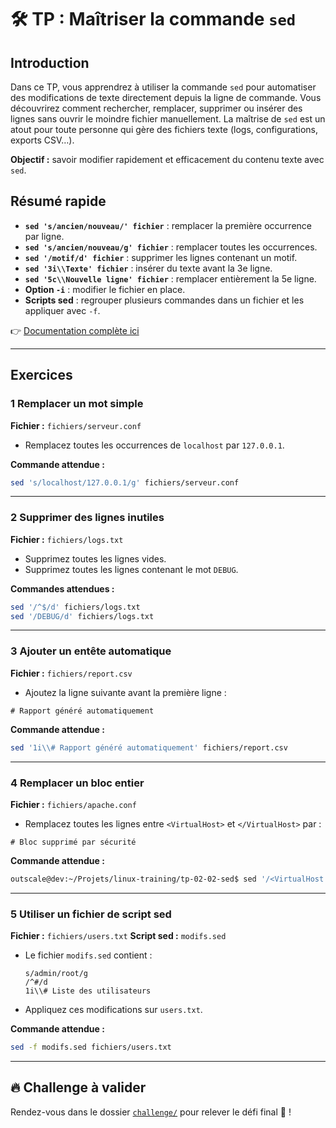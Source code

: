 # 🛠️ TP : Maîtriser la commande `sed`

## Introduction

Dans ce TP, vous apprendrez à utiliser la commande `sed` pour automatiser des
modifications de texte directement depuis la ligne de commande. Vous découvrirez
comment rechercher, remplacer, supprimer ou insérer des lignes sans ouvrir le
moindre fichier manuellement. La maîtrise de `sed` est un atout pour toute
personne qui gère des fichiers texte (logs, configurations, exports CSV…).

**Objectif :** savoir modifier rapidement et efficacement du contenu texte avec
`sed`.

## Résumé rapide

* **`sed 's/ancien/nouveau/' fichier`** : remplacer la première occurrence par
  ligne.
* **`sed 's/ancien/nouveau/g' fichier`** : remplacer toutes les occurrences.
* **`sed '/motif/d' fichier`** : supprimer les lignes contenant un motif.
* **`sed '3i\\Texte' fichier`** : insérer du texte avant la 3e ligne.
* **`sed '5c\\Nouvelle ligne' fichier`** : remplacer entièrement la 5e ligne.
* **Option `-i`** : modifier le fichier en place.
* **Scripts sed** : regrouper plusieurs commandes dans un fichier et les
  appliquer avec `-f`.

👉 [Documentation complète ici](https://blog.stephane-robert.info/docs/admin-serveurs/linux/sed/)

---

## Exercices

### 1 Remplacer un mot simple

**Fichier :** `fichiers/serveur.conf`

* Remplacez toutes les occurrences de `localhost` par `127.0.0.1`.

**Commande attendue :**

```bash
sed 's/localhost/127.0.0.1/g' fichiers/serveur.conf
```

---

### 2 Supprimer des lignes inutiles

**Fichier :** `fichiers/logs.txt`

* Supprimez toutes les lignes vides.
* Supprimez toutes les lignes contenant le mot `DEBUG`.

**Commandes attendues :**

```bash
sed '/^$/d' fichiers/logs.txt
sed '/DEBUG/d' fichiers/logs.txt
```

---

### 3 Ajouter un entête automatique

**Fichier :** `fichiers/report.csv`

* Ajoutez la ligne suivante avant la première ligne :

`# Rapport généré automatiquement`

**Commande attendue :**

```bash
sed '1i\\# Rapport généré automatiquement' fichiers/report.csv
```

---

### 4 Remplacer un bloc entier

**Fichier :** `fichiers/apache.conf`

* Remplacez toutes les lignes entre `<VirtualHost>` et `</VirtualHost>` par :

`# Bloc supprimé par sécurité`

**Commande attendue :**

```bash
outscale@dev:~/Projets/linux-training/tp-02-02-sed$ sed '/<VirtualHost.*>/,/<\/VirtualHost>/c\# Bloc supprimé par sécurité' fichiers/apache.conf
```

---

### 5 Utiliser un fichier de script sed

**Fichier :** `fichiers/users.txt` **Script sed :** `modifs.sed`

* Le fichier `modifs.sed` contient :

  ```
  s/admin/root/g
  /^#/d
  1i\\# Liste des utilisateurs
  ```
* Appliquez ces modifications sur `users.txt`.

**Commande attendue :**

```bash
sed -f modifs.sed fichiers/users.txt
```

---

## 🔥 Challenge à valider

Rendez-vous dans le dossier [`challenge/`](./challenge/README.md) pour relever
le défi final 🚀 !
